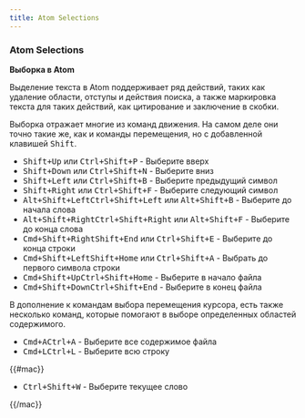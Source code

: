 ```yaml
---
title: Atom Selections
---
```

### Atom Selections
**Выборка в Atom**

Выделение текста в Atom поддерживает ряд действий, таких как удаление области, отступы и действия поиска, а также маркировка текста для таких действий, как цитирование и заключение в скобки.

Выборка отражает многие из команд движения. На самом деле они точно такие же, как и команды перемещения, но с добавленной клавишей <kbd class="platform-all">Shift</kbd>.

* <kbd class="platform-all">Shift+Up</kbd><span class="platform-mac"> или <kbd class="platform-mac">Ctrl+Shift+P</kbd></span> - Выберите вверх
* <kbd class="platform-all">Shift+Down</kbd><span class="platform-mac"> или <kbd class="platform-mac">Ctrl+Shift+N</kbd></span> - Выберите вниз
* <kbd class="platform-all">Shift+Left</kbd><span class="platform-mac"> или <kbd class="platform-mac">Ctrl+Shift+B</kbd></span> - Выберите предыдущий символ
* <kbd class="platform-all">Shift+Right</kbd><span class="platform-mac"> или <kbd class="platform-mac">Ctrl+Shift+F</kbd></span> - Выберите следующий символ
* <kbd class="platform-mac">Alt+Shift+Left</kbd><kbd class="platform-windows platform-linux">Ctrl+Shift+Left</kbd><span class="platform-mac"> или <kbd class="platform-mac">Alt+Shift+B</kbd></span> - Выберите до начала слова
* <kbd class="platform-mac">Alt+Shift+Right</kbd><kbd class="platform-windows platform-linux">Ctrl+Shift+Right</kbd><span class="platform-mac"> или <kbd class="platform-mac">Alt+Shift+F</kbd></span> - Выберите до конца слова
* <kbd class="platform-mac">Cmd+Shift+Right</kbd><kbd class="platform-windows platform-linux">Shift+End</kbd><span class="platform-mac"> или <kbd class="platform-mac">Ctrl+Shift+E</kbd></span> - Выберите до конца строки
* <kbd class="platform-mac">Cmd+Shift+Left</kbd><kbd class="platform-windows platform-linux">Shift+Home</kbd><span class="platform-mac"> или <kbd class="platform-mac">Ctrl+Shift+A</kbd></span> - Выбрать до первого символа строки
* <kbd class="platform-mac">Cmd+Shift+Up</kbd><kbd class="platform-windows platform-linux">Ctrl+Shift+Home</kbd> - Выберите в начало файла
* <kbd class="platform-mac">Cmd+Shift+Down</kbd><kbd class="platform-windows platform-linux">Ctrl+Shift+End</kbd> - Выберите в конец файла

В дополнение к командам выбора перемещения курсора, есть также несколько команд, которые помогают в выборе определенных областей содержимого.

* <kbd class="platform-mac">Cmd+A</kbd><kbd class="platform-windows platform-linux">Ctrl+A</kbd> - Выберите все содержимое файла
* <kbd class="platform-mac">Cmd+L</kbd><kbd class="platform-windows platform-linux">Ctrl+L</kbd> - Выберите всю строку

{{#mac}}

* <kbd class="platform-mac">Ctrl+Shift+W</kbd> - Выберите текущее слово

{{/mac}}
